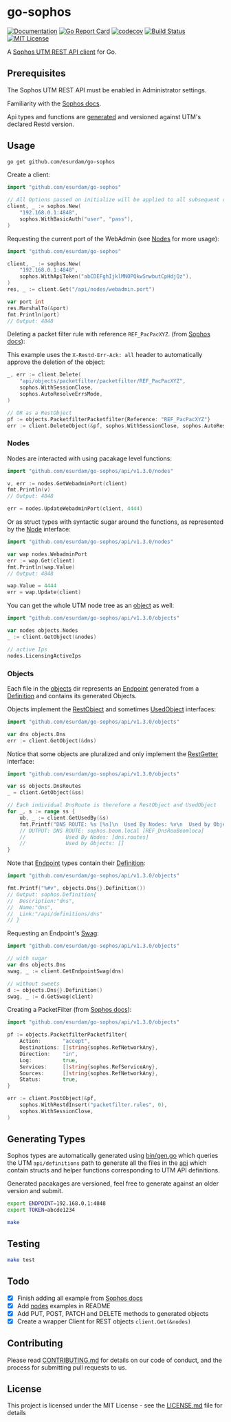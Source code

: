 # go-sophos

[![Documentation](https://godoc.org/github.com/esurdam/go-sophos?status.svg)](http://godoc.org/github.com/esurdam/go-sophos)
[![Go Report Card](https://goreportcard.com/badge/github.com/esurdam/go-sophos)](https://goreportcard.com/report/github.com/esurdam/go-sophos)
[![codecov](https://codecov.io/gh/esurdam/go-sophos/branch/master/graph/badge.svg)](https://codecov.io/gh/esurdam/go-sophos)
[![Build Status](https://travis-ci.com/esurdam/go-sophos.svg?branch=master)](https://travis-ci.com/esurdam/go-sophos)
[![MIT License](https://img.shields.io/badge/license-MIT-blue.svg)](https://github.com/esurdam/go-sophos/blob/master/LICENSE)

A [Sophos UTM REST API client](https://www.sophos.com/en-us/medialibrary/PDFs/documentation/UTMonAWS/Sophos-UTM-RESTful-API.pdf?la=en) for Go. 

## Prerequisites

The Sophos UTM REST API must be enabled in Administrator settings.

Familiarity with the [Sophos docs](https://www.sophos.com/en-us/medialibrary/PDFs/documentation/UTMonAWS/Sophos-UTM-RESTful-API.pdf?la=en).

Api types and functions are [generated](#generating-types) and versioned against UTM's declared Restd version.

## Usage

```bash
go get github.com/esurdam/go-sophos
```

Create a client:

```go
import "github.com/esurdam/go-sophos"

// All Options passed on initialize will be applied to all subsequent calls
client, _ := sophos.New(
    "192.168.0.1:4848", 
    sophos.WithBasicAuth("user", "pass"),
)
```

Requesting the current port of the WebAdmin (see [Nodes](#nodes) for more usage):
```go
import "github.com/esurdam/go-sophos"

client, _ := sophos.New(
    "192.168.0.1:4848", 
    sophos.WithApiToken("abCDEFghIjklMNOPQkwSnwbutCpHdjQz"),
)
res, _ := client.Get("/api/nodes/webadmin.port")

var port int
res.MarshalTo(&port)
fmt.Println(port)
// Output: 4848
```

Deleting a packet filter rule with reference `REF_PacPacXYZ`. (from [Sophos docs](https://www.sophos.com/en-us/medialibrary/PDFs/documentation/UTMonAWS/Sophos-UTM-RESTful-API.pdf?la=en)):

This example uses the `X-Restd-Err-Ack: all` header to automatically approve the deletion of the object:
```go
_, err := client.Delete(
    "api/objects/packetfilter/packetfilter/REF_PacPacXYZ", 
    sophos.WithSessionClose, 
    sophos.AutoResolveErrsMode,
)

// OR as a RestObject
pf := objects.PacketfilterPacketfilter{Reference: "REF_PacPacXYZ"}
err := client.DeleteObject(&pf, sophos.WithSessionClose, sophos.AutoResolveErrsMode)
```

### Nodes

Nodes are interacted with using pacakage level functions:

```go
import "github.com/esurdam/go-sophos/api/v1.3.0/nodes"

v, err := nodes.GetWebadminPort(client)
fmt.Println(v)
// Output: 4848

err = nodes.UpdateWebadminPort(client, 4444)
```

Or as struct types with syntactic sugar around the functions, as represented by the [Node](nodes.go#L24) interface:

```go
import "github.com/esurdam/go-sophos/api/v1.3.0/nodes"

var wap nodes.WebadminPort
err := wap.Get(client)
fmt.Println(wap.Value)
// Output: 4848

wap.Value = 4444
err = wap.Update(client)

```

You can get the whole UTM node tree as an [object](#objects) as well:

```go
import "github.com/esurdam/go-sophos/api/v1.3.0/objects"

var nodes objects.Nodes
_ := client.GetObject(&nodes)

// active Ips
nodes.LicensingActiveIps 
```

### Objects

Each file in the [objects](api/v1.3.0/objects) dir represents an [Endpoint](nodes.go#L7) generated from a [Definition](definition.go) and contains its generated Objects.

Objects implement the [RestObject](nodes.go) and sometimes [UsedObject](nodes.go) interfaces:

```go
import "github.com/esurdam/go-sophos/api/v1.3.0/objects"

var dns objects.Dns
err := client.GetObject(&dns)
```

Notice that some objects are pluralized and only implement the [RestGetter](nodes.go) interface:
```go
import "github.com/esurdam/go-sophos/api/v1.3.0/objects"

var ss objects.DnsRoutes
_ = client.GetObject(&ss)

// Each individual DnsRoute is therefore a RestObject and UsedObject
for _, s := range ss {
    ub, _ := client.GetUsedBy(&s)
    fmt.Printf("DNS ROUTE: %s [%s]\n  Used By Nodes: %v\n  Used by Objects: %v\n",s.Name, s.Reference, ub.Nodes, ub.Objects)
    // OUTPUT: DNS ROUTE: sophos.boom.local [REF_DnsRouBoomloca]
    //             Used By Nodes: [dns.routes]
    //             Used by Objects: []
}
```

Note that [Endpoint](nodes.go#L5) types contain their [Definition](definition.go#L3):

```go
import "github.com/esurdam/go-sophos/api/v1.3.0/objects"

fmt.Printf("%#v", objects.Dns{}.Definition())
// Output: sophos.Definition{
//  Description:"dns", 
//  Name:"dns", 
//  Link:"/api/definitions/dns"
// }
```

Requesting an Endpoint's [Swag](definition.go#L29):

```go
import "github.com/esurdam/go-sophos/api/v1.3.0/objects"

// with sugar
var dns objects.Dns
swag, _ := client.GetEndpointSwag(dns)

// without sweets
d := objects.Dns{}.Definition()
swag, _ := d.GetSwag(client)
```

Creating a PacketFilter (from [Sophos docs](https://www.sophos.com/en-us/medialibrary/PDFs/documentation/UTMonAWS/Sophos-UTM-RESTful-API.pdf?la=en)):

```go
import "github.com/esurdam/go-sophos/api/v1.3.0/objects"

pf := objects.PacketfilterPacketfilter{
    Action:       "accept",
    Destinations: []string{sophos.RefNetworkAny},
    Direction:    "in",
    Log:          true,
    Services:     []string{sophos.RefServiceAny},
    Sources:      []string{sophos.RefNetworkAny},
    Status:       true,
}

err := client.PostObject(&pf, 
	sophos.WithRestdInsert("packetfilter.rules", 0), 
	sophos.WithSessionClose,
)
```
## Generating Types

Sophos types are automatically generated using [bin/gen.go](bin/gen.go) which queries the UTM `api/definitions` path to generate all the files in the [api](api/v1.3.0) which contain structs and helper functions corresponding to UTM API definitions.

Generated pacakages are versioned, feel free to generate against an older version and submit.

```bash
export ENDPOINT=192.168.0.1:4848
export TOKEN=abcde1234

make
```

## Testing

```bash
make test
```

## Todo
- [x] Finish adding all example from [Sophos docs](https://www.sophos.com/en-us/medialibrary/PDFs/documentation/UTMonAWS/Sophos-UTM-RESTful-API.pdf?la=en)
- [x] Add [nodes](nodes.go) examples in README
- [x] Add PUT, POST, PATCH and DELETE methods to generated objects
- [x] Create a wrapper Client for REST objects `client.Get(&nodes)` 

## Contributing

Please read [CONTRIBUTING.md](https://gist.github.com/PurpleBooth/b24679402957c63ec426) for details on our code of conduct, and the process for submitting pull requests to us.

## License

This project is licensed under the MIT License - see the [LICENSE.md](LICENSE) file for details
